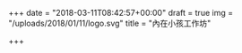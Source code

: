 +++
date = "2018-03-11T08:42:57+00:00"
draft = true
img = "/uploads/2018/01/11/logo.svg"
title = "內在小孩工作坊"

+++
